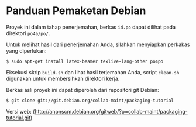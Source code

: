 # Panduan Pemaketan Debian

Proyek ini dalam tahap penerjemahan, berkas `id.po` dapat dilihat pada direktori `po4a/po/`.

Untuk melihat hasil dari penerjemahan Anda, silahkan menyiapkan perkakas yang diperlukan:

    $ sudo apt-get install latex-beamer texlive-lang-other po4po

Eksekusi skrip `build.sh` dan lihat hasil terjemahan Anda, script `clean.sh` digunakan untuk membersihkan
direktori kerja.

Berkas asli proyek ini dapat diperoleh dari repositori git Debian:

    $ git clone git://git.debian.org/collab-maint/packaging-tutorial

Versi web: (http://anonscm.debian.org/gitweb/?p=collab-maint/packaging-tutorial.git)
